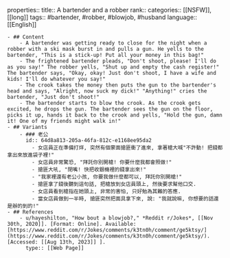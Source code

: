 properties::
title:: A bartender and a robber
rank::
categories:: [[NSFW]], [[long]]
tags:: #bartender, #robber, #blowjob, #husband
language:: [[English]]

	- ## Content
		- A bartender was getting ready to close for the night when a robber with a ski mask burst in and pulls a gun. He yells to the bartender, "This is a stick-up! Put all your money in this bag!"
		- The frightened bartender pleads, "Don't shoot, please! I'll do as you say!" The robber yells, "Shut up and empty the cash register!" The bartender says, "Okay, okay! Just don't shoot, I have a wife and kids! I'll do whatever you say!"
		- The crook takes the money then puts the gun to the bartender's head and says, "Alright, now suck my dick!" "Anything!" cries the bartender, "Just don't shoot!"
		- The bartender starts to blow the crook. As the crook gets excited, he drops the gun. The bartender sees the gun on the floor, picks it up, hands it back to the crook and yells, "Hold the gun, damn it! One of my friends might walk in!"
	- ## Variants
		- ### 老公
		  id:: 64d8a813-205a-46fa-812c-e1168ee95da2
			- 女店員正在準備打烊, 突然有個蒙面搶匪衝了進來, 拿著槍大喊"不許動! 把錢都拿出來放進袋子裡!"
			- 女店員非常驚恐, "拜託你別開槍! 你要什麼我都會照做!"
			- 搶匪大吼, "閉嘴! 快把收銀機裡的錢拿出來!"
			- "我家裡還有老公小孩, 你要我做什麼都可以, 拜託你別開槍!"
			- 搶匪拿了錢後聽到這句話, 把槍放到女店員頭上, 然後要求幫他口交.
			- 女店員看到槍指在她頭上, 非常的害怕, 只好勉為其難的答應.
			- 當女店員做到一半時, 搶匪突然把面具拿下來, 說: "我就說嘛, 你想要的話還是辦的到的!"
	- ## References
		- u/hayeshilton, "How bout a blowjob?," *Reddit r/Jokes*, [[Nov 30th, 2020]]. [Format: Online]. Available: [https://www.reddit.com/r/Jokes/comments/k3tn0h/comment/ge5ktsy/](https://www.reddit.com/r/Jokes/comments/k3tn0h/comment/ge5ktsy/). [Accessed: [[Aug 13th, 2023]] ].
		  type:: [[Web Page]]